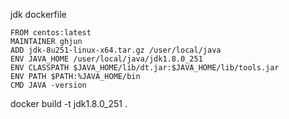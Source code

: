 jdk dockerfile

```shell
FROM centos:latest
MAINTAINER ghjun
ADD jdk-8u251-linux-x64.tar.gz /user/local/java
ENV JAVA_HOME /user/local/java/jdk1.8.0_251
ENV CLASSPATH $JAVA_HOME/lib/dt.jar:$JAVA_HOME/lib/tools.jar
ENV PATH $PATH:%JAVA_HOME/bin
CMD JAVA -version
```

docker build -t jdk1.8.0_251 .